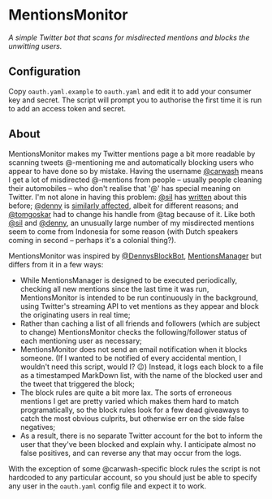 # MentionsMonitor

*A simple Twitter bot that scans for misdirected mentions and blocks the unwitting users.*

## Configuration

Copy `oauth.yaml.example` to `oauth.yaml` and edit it to add your consumer key and secret. The script will prompt you to authorise the first time it is run to add an access token and secret.

## About

MentionsMonitor makes my Twitter mentions page a bit more readable by scanning tweets @-mentioning me and automatically blocking users who appear to have done so by mistake. Having the username [@carwash](https://twitter.com/carwash) means I get a lot of misdirected @-mentions from people – usually people cleaning their automobiles – who don't realise that '@' has special meaning on Twitter. I'm not alone in having this problem: [@sil](https://twitter.com/carwash) has [written](http://www.kryogenix.org/days/2012/06/29/put-the-chocolate-on-the-moose/) about this before; [@denny](https://twitter.com/denny) is [similarly affected](http://denny.me/blockbot/reason.html#all), albeit for different reasons; and [@tomgoskar](https://twitter.com/tomgoskar) had to change his handle from @tag because of it. Like both [@sil](https://twitter.com/carwash) and [@denny](https://twitter.com/denny), an unusually large number of my misdirected mentions seem to come from Indonesia for some reason (with Dutch speakers coming in second – perhaps it's a colonial thing?).

MentionsMonitor was inspired by [@DennysBlockBot](https://twitter.com/DennysBlockBot), [MentionsManager](https://github.com/denny/MentionsManager) but differs from it in a few ways:

- While MentionsManager is designed to be executed periodically, checking all new mentions since the last time it was run, MentionsMonitor is intended to be run continuously in the background, using Twitter's streaming API to vet mentions as they appear and block the originating users in real time;
- Rather than caching a list of all friends and followers (which are subject to change) MentionsMonitor checks the following/follower status of each mentioning user as necessary;
- MentionsMonitor does not send an email notification when it blocks someone. (If I wanted to be notified of every accidental mention, I wouldn't need this script, would I? 😉) Instead, it logs each block to a file as a timestamped MarkDown list, with the name of the blocked user and the tweet that triggered the block;
- The block rules are quite a bit more lax. The sorts of erroneous mentions I get are pretty varied which makes them hard to match programatically, so the block rules look for a few dead giveaways to catch the most obvious culprits, but otherwise err on the side false negatives;
- As a result, there is no separate Twitter account for the bot to inform the user that they've been blocked and explain why. I anticipate almost no false positives, and can reverse any that may occur from the logs.

With the exception of some @carwash-specific block rules the script is not hardcoded to any particular account, so you should just be able to specify any user in the `oauth.yaml` config file and expect it to work.
